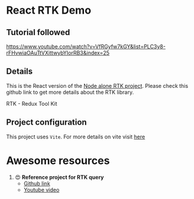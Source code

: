 # React RTK Demo

## Tutorial followed
https://www.youtube.com/watch?v=VfRGyfw7kGY&list=PLC3y8-rFHvwiaOAuTtVXittwybYIorRB3&index=25

## Details

This is the React version of the [Node alone RTK project](https://github.com/hkvongit/node__redux-toolkit__demo). Please check this github link to get more details about the RTK library.

RTK - Redux Tool Kit

## Project configuration

This project uses `Vite`. For more details on vite visit [here](https://vitejs.dev/guide/)

# Awesome resources
1. 😍 **Reference project for RTK query**
   - [Github link](https://github.com/gitdagray/react_redux_toolkit/blob/HEAD/07_lesson/src/features/posts/postsSlice.js)
   - [Youtube video](https://www.youtube.com/watch?v=9P2IUx13MZI)

   
